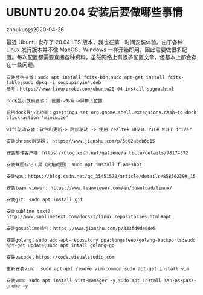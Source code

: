 # UBUNTU 20.04 安装后要做哪些事情

zhoukuo@2020-04-26

最近 Ubuntu 发布了 20.04 LTS 版本，我也在第一时间安装体验。由于各种 Linux 发行版本并不像 MacOS、Windows 一样开箱即用，因此需要做很多配置。每次配置都需要查阅各种资料，虽然网络上有很多配置文章，但基本上都会存在一些问题。

```
安装搜狗拼音：sudo apt install fcitx-bin;sudo apt-get install fcitx-table;sudo dpkg -i sogoupinyin*.deb
参考：https://www.linuxprobe.com/ubuntu20-04-install-sogou.html
```
```
dock显示放到底部： 设置->外观->屏幕上位置
```
```
启用dock最小化功能：gsettings set org.gnome.shell.extensions.dash-to-dock click-action 'minimize'
```
```
wifi驱动安装：软件和更新-> 附加驱动 -> 使用 realtek 8821C PICe WIFI driver
```
```
安装chrome浏览器： https://www.jianshu.com/p/3d02abeb6d15
```
```
安装邮件客户端：https://blog.csdn.net/gatieme/article/details/78174372
```
```
安装截图标记工具（火焰截图）：sudo apt install flameshot
```
```
安装wps：https://blog.csdn.net/qq_35451572/article/details/85856239#_15
```
```
安装team viewer: https://www.teamviewer.com/en/download/linux/
```
```
安装git: sudo apt install git
```
```
安装sublime text3：http://www.sublimetext.com/docs/3/linux_repositories.html#apt
```
```
安装gosublime插件：https://www.jianshu.com/p/333fd9de6de5
```
```
安装golang：sudo add-apt-repository ppa:longsleep/golang-backports;sudo apt-get update;sudo apt intall golang-go
```
```
安裝vscode：https://code.visualstudio.com
```
```
重新安装vim:  sudo apt-get remove vim-common;sudo apt-get install vim
```
```
安装vmm: sudo apt install virt-manager -y;sudo apt install ssh-askpass-gnome -y
```
